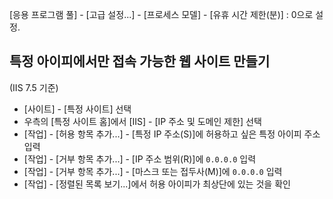 [응용 프로그램 풀] - [고급 설정...] - [프로세스 모델] - [유휴 시간 제한(분)] : 0으로 설정.



## 특정 아이피에서만 접속 가능한 웹 사이트 만들기

(IIS 7.5 기준)

- [사이트] - [특정 사이트] 선택
- 우측의 [특정 사이트 홈]에서 [IIS] - [IP 주소 및 도메인 제한] 선택
- [작업] - [허용 항목 추가...] - [특정 IP 주소(S)]에 허용하고 싶은 특정 아이피 주소 입력
- [작업] - [거부 항목 추가...] - [IP 주소 범위(R)]에 `0.0.0.0`  입력
- [작업] - [거부 항목 추가...] - [마스크 또는 접두사(M)]에 `0.0.0.0`  입력
- [작업] - [정렬된 목록 보기...]에서 허용 아이피가 최상단에 있는 것을 확인